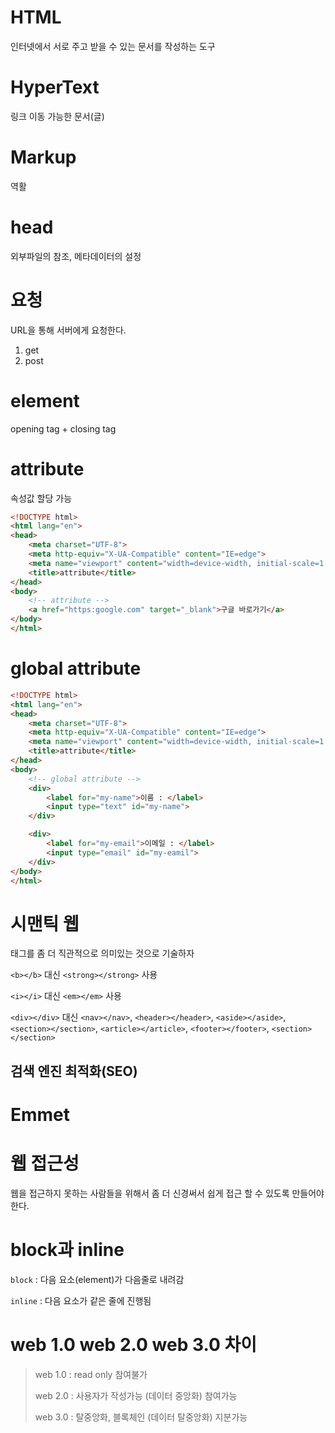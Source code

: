 # HTML
인터넷에서 서로 주고 받을 수 있는 문서를 작성하는 도구

# HyperText
링크 이동 가능한 문서(글)

# Markup
역활

# head
외부파일의 참조, 메타데이터의 설정

# 요청
URL을 통해 서버에게 요청한다.
1. get
2. post

# element
opening tag + closing tag

# attribute
속성값 할당 가능

```HTML
<!DOCTYPE html>
<html lang="en">
<head>
    <meta charset="UTF-8">
    <meta http-equiv="X-UA-Compatible" content="IE=edge">
    <meta name="viewport" content="width=device-width, initial-scale=1.0">
    <title>attribute</title>
</head>
<body>
    <!-- attribute -->
    <a href="https:google.com" target="_blank">구글 바로가기</a>
</body>
</html>
```

# global attribute
```HTML
<!DOCTYPE html>
<html lang="en">
<head>
    <meta charset="UTF-8">
    <meta http-equiv="X-UA-Compatible" content="IE=edge">
    <meta name="viewport" content="width=device-width, initial-scale=1.0">
    <title>attribute</title>
</head>
<body>
    <!-- global attribute -->
    <div>
        <label for="my-name">이름 : </label>
        <input type="text" id="my-name">
    </div>

    <div>
        <label for="my-email">이메일 : </label>
        <input type="email" id="my-eamil">
    </div>
</body>
</html>
```

# 시맨틱 웹
태그를 좀 더 직관적으로 의미있는 것으로 기술하자

`<b></b>` 대신 `<strong></strong>` 사용

`<i></i>` 대신 `<em></em>` 사용

`<div></div>` 대신 `<nav></nav>`, `<header></header>`, `<aside></aside>`, `<section></section>`, `<article></article>`, `<footer></footer>`, `<section></section>`

## 검색 엔진 최적화(SEO)

# Emmet

# 웹 접근성
웹을 접근하지 못하는 사람들을 위해서 좀 더 신경써서 쉽게 접근 할 수 있도록 만들어야 한다.

# block과 inline
`block` : 다음 요소(element)가 다음줄로 내려감

`inline` : 다음 요소가 같은 줄에 진행됨

# web 1.0 web 2.0 web 3.0 차이
> web 1.0 : read only 참여불가
>
> web 2.0 : 사용자가 작성가능 (데이터 중앙화) 참여가능
>
> web 3.0 : 탈중앙화, 블록체인 (데이터 탈중앙화) 지분가능


